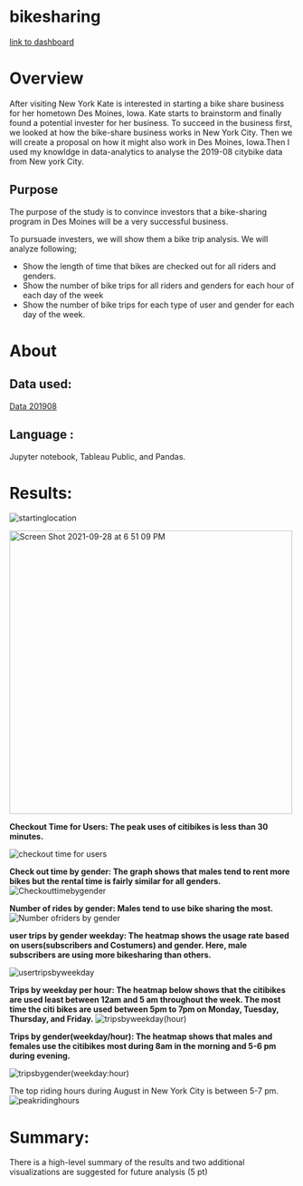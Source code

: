 # bikesharing
[link to dashboard](https://public.tableau.com/shared/HHHPH8BQ3?:display_count=n&:origin=viz_share_link )
# Overview 
After visiting New York Kate is interested in starting a bike share business for her hometown Des Moines, Iowa. Kate starts to brainstorm and finally found a potential invester for her business. To succeed in the business first, we looked at how the bike-share business works in New York City. Then we will create a proposal on how it might also work in Des Moines, Iowa.Then I used my knowldge in data-analytics to analyse the 2019-08 citybike data from New york City. 

## Purpose 
The purpose of the study is to convince investors that a bike-sharing program in Des Moines will be a very successful business.

To pursuade investers, we will show them a bike trip analysis. We will analyze following;
- Show the length of time that bikes are checked out for all riders and genders.
- Show the number of bike trips for all riders and genders for each hour of each day of the week
- Show the number of bike trips for each type of user and gender for each day of the week.

# About
## Data used:
[Data 201908](https://public.tableau.com/shared/HHHPH8BQ3?:display_count=n&:origin=viz_share_link ) 
## Language : 
Jupyter notebook, Tableau Public, and Pandas.

# Results:

![startinglocation](https://user-images.githubusercontent.com/85364095/135356094-17a041da-a501-4908-9124-3a2a3f77f3b2.png)

<img width="500" alt="Screen Shot 2021-09-28 at 6 51 09 PM" src="https://user-images.githubusercontent.com/85364095/135355913-f7ab485b-045f-4005-bf60-b0ff54ae9493.png">



**Checkout Time for Users: The peak uses of citibikes is less than 30 minutes.**

![checkout time for users](https://user-images.githubusercontent.com/85364095/135193446-41b9e7df-3419-456b-b4fe-9a99ac0c1d7f.jpeg)


**Check out time by gender: The graph shows that males tend to rent more bikes but the rental time is fairly similar for all genders.**
![Checkouttimebygender](https://user-images.githubusercontent.com/85364095/135193511-3d721654-39e9-4732-bad6-059be1c126b4.jpeg)


**Number of rides by gender: Males tend to use bike sharing the most.**
![Number ofriders by gender](https://user-images.githubusercontent.com/85364095/135193530-ccd6f13a-d6fd-41e7-b73f-ac21309314a0.jpeg)

**user trips by gender weekday: The heatmap shows the usage rate based on users(subscribers and Costumers) and gender. Here, male subscribers are using more bikesharing than others.**

![usertripsbyweekday](https://user-images.githubusercontent.com/85364095/135193617-7c262f86-f934-47e3-b530-8295a1f3d8a0.jpeg)

**Trips by weekday per hour: The heatmap below shows that the citibikes are used least between 12am and 5 am throughout the week. The most time the citi bikes are used between 5pm to 7pm on Monday, Tuesday, Thursday, and Friday.**
![tripsbyweekday(hour)](https://user-images.githubusercontent.com/85364095/135193645-4819f3ad-94ce-47ec-b131-832042e0bf15.jpeg)



**Trips by gender(weekday/hour): The heatmap shows that males and females use the citibikes most during 8am in the morning and 5-6 pm during evening.**

![tripsbygender(weekday:hour)](https://user-images.githubusercontent.com/85364095/135193652-f4330852-6827-4b42-8c8e-caf4743cc164.jpeg)

The top riding hours during August in New York City is between 5-7 pm.
![peakridinghours](https://user-images.githubusercontent.com/85364095/135351985-ef25f245-5d87-4494-a9dc-5e052be3f2a5.jpeg)




# Summary:

There is a high-level summary of the results and two additional visualizations are suggested for future analysis (5 pt)
